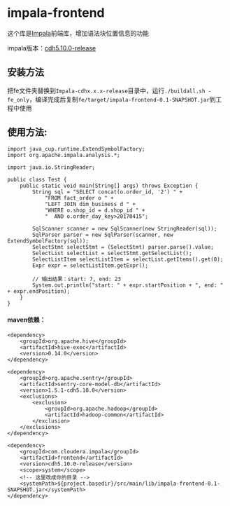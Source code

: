 # impala-frontend
这个库是[Impala](https://github.com/cloudera/Impala)前端库，增加语法块位置信息的功能

impala版本：[cdh5.10.0-release](https://github.com/cloudera/Impala/tree/cdh5.10.0-release)

## 安装方法
把fe文件夹替换到`Impala-cdhx.x.x-release`目录中，运行`./buildall.sh -fe_only`，编译完成后复制`fe/target/impala-frontend-0.1-SNAPSHOT.jar`到工程中使用

## 使用方法:
```
import java_cup.runtime.ExtendSymbolFactory;
import org.apache.impala.analysis.*;

import java.io.StringReader;

public class Test {
    public static void main(String[] args) throws Exception {
        String sql = "SELECT concat(o.order_id, '2') " +
            "FROM fact_order o " +
            "LEFT JOIN dim_business d " +
            "WHERE o.shop_id = d.shop_id " +
            "  AND o.order_day_key>20170415";
            
        SqlScanner scanner = new SqlScanner(new StringReader(sql));
        SqlParser parser = new SqlParser(scanner, new ExtendSymbolFactory(sql));
        SelectStmt selectStmt = (SelectStmt) parser.parse().value;
        SelectList selectList = selectStmt.getSelectList();
        SelectListItem selectListItem = selectList.getItems().get(0);
        Expr expr = selectListItem.getExpr();
        
        // 输出结果：start: 7, end: 23
        System.out.println("start: " + expr.startPosition + ", end: " + expr.endPosition);
    }
}
```
#### maven依赖：
```
<dependency>
    <groupId>org.apache.hive</groupId>
    <artifactId>hive-exec</artifactId>
    <version>0.14.0</version>
</dependency>

<dependency>
    <groupId>org.apache.sentry</groupId>
    <artifactId>sentry-core-model-db</artifactId>
    <version>1.5.1-cdh5.10.0</version>
    <exclusions>
        <exclusion>
            <groupId>org.apache.hadoop</groupId>
            <artifactId>hadoop-common</artifactId>
        </exclusion>
    </exclusions>
</dependency>

<dependency>
    <groupId>com.cloudera.impala</groupId>
    <artifactId>frontend</artifactId>
    <version>cdh5.10.0-release</version>
    <scope>system</scope>
    <!-- 这里改成你的目录 -->
    <systemPath>${project.basedir}/src/main/lib/impala-frontend-0.1-SNAPSHOT.jar</systemPath>
</dependency>
```
